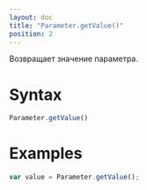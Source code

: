 ```yaml
---
layout: doc
title: "Parameter.getValue()"
position: 2
---
```


Возвращает значение параметра.

# Syntax

```js
Parameter.getValue()
```

# Examples

```js
var value = Parameter.getValue();
```
